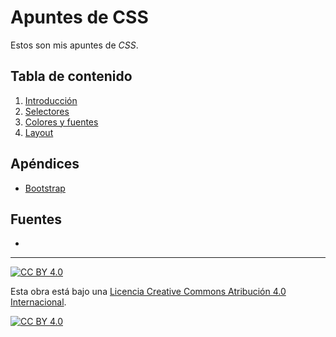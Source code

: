 # Apuntes de CSS

Estos son mis apuntes de *CSS*.

## Tabla de contenido

1. [Introducción](capitulos/01-introduccion.md)
2. [Selectores](capitulos/02-selectores.md)
3. [Colores y fuentes](capitulos/03-colores-fuentes.md)
4. [Layout](capitulos/04-layout.md)

## Apéndices

- [Bootstrap](capitulos/ap-bootstrap.md)

## Fuentes

- [Bootstrap]: https://getbootstrap.com/docs

---

[![CC BY 4.0][cc-by-shield]][cc-by]

Esta obra está bajo una
[Licencia Creative Commons Atribución 4.0 Internacional][cc-by].

[![CC BY 4.0][cc-by-image]][cc-by]

[cc-by]: https://creativecommons.org/licenses/by/4.0/deed.es
[cc-by-image]: https://i.creativecommons.org/l/by/4.0/88x31.png
[cc-by-shield]: https://img.shields.io/badge/License-CC%20BY%204.0-lightgrey.svg
